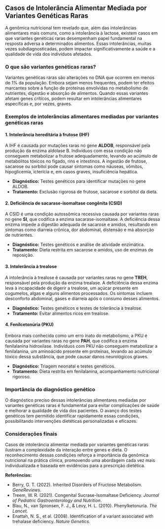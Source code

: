 
## Casos de Intolerância Alimentar Mediada por Variantes Genéticas Raras

A genômica nutricional tem revelado que, além das intolerâncias alimentares mais comuns, como a intolerância à lactose, existem casos em que variantes genéticas raras desempenham papel fundamental na resposta adversa a determinados alimentos. Essas intolerâncias, muitas vezes subdiagnosticadas, podem impactar significativamente a saúde e a qualidade de vida dos indivíduos afetados.

### O que são variantes genéticas raras?

Variantes genéticas raras são alterações no DNA que ocorrem em menos de 1% da população. Embora sejam menos frequentes, podem ter efeitos marcantes sobre a função de proteínas envolvidas no metabolismo de nutrientes, digestão e absorção de alimentos. Quando essas variantes afetam genes críticos, podem resultar em intolerâncias alimentares específicas e, por vezes, graves.

### Exemplos de intolerâncias alimentares mediadas por variantes genéticas raras

#### 1. **Intolerância hereditária à frutose (IHF)**

A IHF é causada por mutações raras no gene **ALDOB**, responsável pela produção da enzima aldolase B. Indivíduos com essa condição não conseguem metabolizar a frutose adequadamente, levando ao acúmulo de metabólitos tóxicos no fígado, rins e intestinos. A ingestão de frutose, sacarose ou sorbitol pode causar sintomas como náuseas, vômitos, hipoglicemia, icterícia e, em casos graves, insuficiência hepática.

- **Diagnóstico:** Testes genéticos para identificar mutações no gene ALDOB.
- **Tratamento:** Exclusão rigorosa de frutose, sacarose e sorbitol da dieta.

#### 2. **Deficiência de sacarase-isomaltase congênita (CSID)**

A CSID é uma condição autossômica recessiva causada por variantes raras no gene **SI**, que codifica a enzima sacarase-isomaltase. A deficiência dessa enzima impede a digestão adequada de sacarose e amidos, resultando em sintomas como diarreia crônica, dor abdominal, distensão e má absorção de nutrientes.

- **Diagnóstico:** Testes genéticos e análise de atividade enzimática.
- **Tratamento:** Dieta restrita em sacarose e amidos, uso de enzimas de reposição.

#### 3. **Intolerância à trealose**

A intolerância à trealose é causada por variantes raras no gene **TREH**, responsável pela produção da enzima trealase. A deficiência dessa enzima leva à incapacidade de digerir a trealose, um açúcar presente em cogumelos, algas e alguns alimentos processados. Os sintomas incluem desconforto abdominal, gases e diarreia após o consumo desses alimentos.

- **Diagnóstico:** Testes genéticos e testes de tolerância à trealose.
- **Tratamento:** Evitar alimentos ricos em trealose.

#### 4. **Fenilcetonúria (PKU)**

Embora mais conhecida como um erro inato do metabolismo, a PKU é causada por variantes raras no gene **PAH**, que codifica a enzima fenilalanina hidroxilase. Indivíduos com PKU não conseguem metabolizar a fenilalanina, um aminoácido presente em proteínas, levando ao acúmulo tóxico dessa substância, que pode causar danos neurológicos graves.

- **Diagnóstico:** Triagem neonatal e testes genéticos.
- **Tratamento:** Dieta restrita em fenilalanina, acompanhamento nutricional rigoroso.

### Importância do diagnóstico genético

O diagnóstico preciso dessas intolerâncias alimentares mediadas por variantes genéticas raras é fundamental para evitar complicações de saúde e melhorar a qualidade de vida dos pacientes. O avanço dos testes genéticos tem permitido identificar rapidamente essas condições, possibilitando intervenções dietéticas personalizadas e eficazes.

### Considerações finais

Casos de intolerância alimentar mediada por variantes genéticas raras ilustram a complexidade da interação entre genes e dieta. O reconhecimento dessas condições reforça a importância da genômica nutricional na prática clínica, promovendo uma abordagem cada vez mais individualizada e baseada em evidências para a prescrição dietética.

**Referências:**

- Berry, G. T. (2022). Inherited Disorders of Fructose Metabolism. *GeneReviews*.
- Treem, W. R. (2021). Congenital Sucrase-Isomaltase Deficiency. *Journal of Pediatric Gastroenterology and Nutrition*.
- Blau, N., van Spronsen, F. J., & Levy, H. L. (2010). Phenylketonuria. *The Lancet*.
- Enattah, N. S., et al. (2008). Identification of a variant associated with trehalase deficiency. *Nature Genetics*.

```
